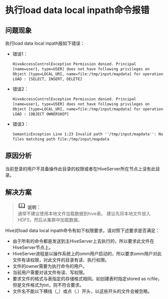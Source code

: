 # 执行load data local inpath命令报错<a name="ZH-CN_TOPIC_0207461481"></a>

## 问题现象<a name="zh-cn_topic_0167275418_s91ac7cf658f74a3b8df14d7dec078fbc"></a>

执行load data local inpath报如下错误：

-   错误1：

    ```
    HiveAccessControlException Permission denied. Principal [name=user1, type=USER] does not have following privileges on Object [type=LOCAL_URI, name=file:/tmp/input/mapdata] for operation LOAD : [SELECT, INSERT, DELETE]
    ```

-   错误2：

    ```
    HiveAccessControlException Permission denied. Principal [name=user1, type=USER] does not have following privileges on Object [type=LOCAL_URI, name=file:/tmp/input/mapdata] for operation LOAD : [OBJECT OWNERSHIP]
    ```

-   错误3：

    ```
    SemanticException Line 1:23 Invalid path ''/tmp/input/mapdata'': No files matching path file:/tmp/input/mapdata  
    ```


## 原因分析<a name="zh-cn_topic_0167275418_section1645144113716"></a>

当前登录的用户不具备操作此目录的权限或者在HiveServer所在节点上没有此目录。

## 解决方案<a name="zh-cn_topic_0167275418_scb87efd2dd7d4352b547c9163f68269f"></a>

>![](public_sys-resources/icon-note.gif) **说明：**   
>通常不建议使用本地文件加载数据到hive表。 建议先将本地文件放入HDFS，然后从集群中加载数据。  

Hive对load data local inpath命令有如下权限要求，请对照下述要求是否满足：

-   由于所有的命令都是发送到主HiveServer上去执行的，所以要求此文件在HiveServer节点上。
-   HiveServer进程是以操作系统上的omm用户启动的，所以要求omm用户对此文件有读权限，对此文件的目录有读、执行权限。
-   文件的owner需要为执行命令的用户。
-   当前用户需要对该文件有读、写权限。
-   要求文件的格式与表指定的存储格式相同。如创建表时指定stored as rcfile，但是文件格式为txt，则不符合要求。
-   文件名不能以下横线（\_）或点（.）开头，以这些开头的文件会被忽略。

